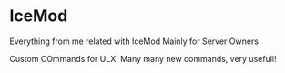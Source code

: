 # IceMod
Everything from me related with IceMod
Mainly for Server Owners


Custom COmmands for ULX. Many many new commands, very usefull!